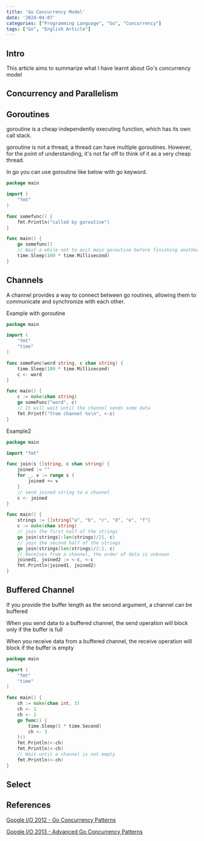 ```yaml
---
title: 'Go Concurrency Model'
date: '2024-04-07'
categories: ["Programming Language", "Go", "Concurrency"]
tags: ["Go", "English Article"]
---
```


## Intro

This article aims to summarize what I have learnt about Go's concurrency model

## Concurrency and Parallelism

## Goroutines

goroutine is a cheap independently executing function, which has its own call stack.

goroutine is not a thread, a thread can have multiple goroutines.
However, for the point of understanding, it's not far off to think of it as a very cheap thread.

In go you can use goroutine like below with go keyword.

```go
package main

import (
	"fmt"
)

func somefunc() {
    fmt.Println("called by goroutine")
}

func main() {
    go somefunc()
    // Wait a while not to exit main goroutine before finishing another goroutine
    time.Sleep(100 * time.Millisecond)
}
```

## Channels

A channel provides a way to connect between go routines, allowing them to communicate and synchronize with each other.

Example with goroutine

```go
package main

import (
	"fmt"
	"time"
)

func someFunc(word string, c chan string) {
    time.Sleep(100 * time.Millisecond)
	c <- word
}

func main() {
	c := make(chan string)
	go someFunc("word", c)
    // It will wait until the channel sends some data
	fmt.Printf("from channel %s\n", <-c)
}
```

Example2

```go
package main

import "fmt"

func join(s []string, c chan string) {
	joined := ""
	for _, v := range s {
		joined += v
	}
    // send joined string to a channel
	c <- joined
}

func main() {
	strings := []string{"a", "b", "c", "d", "e", "f"}
	c := make(chan string)
    // join the first half of the strings
	go join(strings[:len(strings)/2], c)
    // join the second half of the strings
	go join(strings[len(strings)/2:], c)
    // Receives from a channel, the order of data is unknown
	joined1, joined2 := <-c, <-c
	fmt.Println(joined1, joined2)
}

```

## Buffered Channel

If you provide the buffer length as the second argument, a channel can be buffered

When you send data to a buffered channel, the send operation will block only if the buffer is full

When you receive data from a buffered channel, the receive operation will block if the buffer is empty

```go
package main

import (
	"fmt"
	"time"
)

func main() {
	ch := make(chan int, 3)
	ch <- 1
	ch <- 2
	go func() {
		time.Sleep(5 * time.Second)
		ch <- 3
	}()
	fmt.Println(<-ch)
	fmt.Println(<-ch)
    // Wait until a channel is not empty
	fmt.Println(<-ch)
}
```

## Select



## References

[Google I/O 2012 - Go Concurrency Patterns
](https://www.youtube.com/watch?v=f6kdp27TYZs)

[Google I/O 2013 - Advanced Go Concurrency Patterns
](https://www.youtube.com/watch?v=QDDwwePbDtw)

